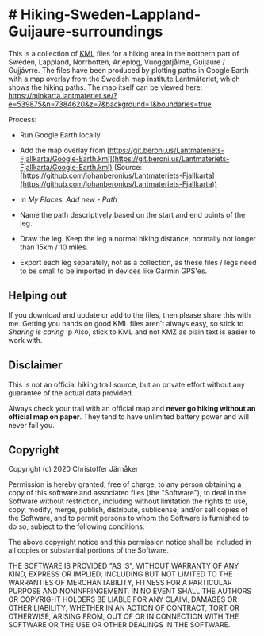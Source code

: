 # # Hiking-Sweden-Lappland-Guijaure-surroundings

This is a collection of [KML](https://en.wikipedia.org/wiki/Keyhole_Markup_Language) files for a hiking area in the northern part of Sweden, Lappland, Norrbotten, Arjeplog, Vuoggatjålme, Guijaure / Gujjávrre.
The files have been produced by plotting paths in Google Earth with a map overlay from the Swedish map institute Lantmäteriet, which shows the hiking paths.
The map itself can be viewed here: https://minkarta.lantmateriet.se/?e=539875&n=7384620&z=7&background=1&boundaries=true

Process:
* Run Google Earth locally
* Add the map overlay from [https://git.beroni.us/Lantmateriets-Fjallkarta/Google-Earth.kml](https://git.beroni.us/Lantmateriets-Fjallkarta/Google-Earth.kml)
(Source: [https://github.com/johanberonius/Lantmateriets-Fjallkarta](https://github.com/johanberonius/Lantmateriets-Fjallkarta))

* In *My Places*, *Add new* - *Path*
* Name the path descriptively based on the start and end points of the leg. 
* Draw the leg. Keep the leg a normal hiking distance, normally not longer than 15km / 10 miles.
* Export each leg separately, not as a collection, as these files / legs need to be small to be imported in devices like Garmin GPS'es.

## Helping out
If you download and update or add to the files, then please share this with me.
Getting you hands on good KML files aren't always easy, so stick to *Sharing is caring* :p
Also, stick to KML and not KMZ as plain text is easier to work with.

## Disclaimer

This is not an official hiking trail source, but an private effort without any guarantee of the actual data provided. 

Always check your trail with an official map and **never go hiking without an official map on paper**. They tend to have unlimited battery power and will never fail you.

## Copyright
Copyright (c) 2020 Christoffer Järnåker

Permission is hereby granted, free of charge, to any person obtaining a copy
of this software and associated files (the "Software"), to deal
in the Software without restriction, including without limitation the rights
to use, copy, modify, merge, publish, distribute, sublicense, and/or sell
copies of the Software, and to permit persons to whom the Software is
furnished to do so, subject to the following conditions:

The above copyright notice and this permission notice shall be included in all
copies or substantial portions of the Software.

THE SOFTWARE IS PROVIDED "AS IS", WITHOUT WARRANTY OF ANY KIND, EXPRESS OR
IMPLIED, INCLUDING BUT NOT LIMITED TO THE WARRANTIES OF MERCHANTABILITY,
FITNESS FOR A PARTICULAR PURPOSE AND NONINFRINGEMENT. IN NO EVENT SHALL THE
AUTHORS OR COPYRIGHT HOLDERS BE LIABLE FOR ANY CLAIM, DAMAGES OR OTHER
LIABILITY, WHETHER IN AN ACTION OF CONTRACT, TORT OR OTHERWISE, ARISING FROM,
OUT OF OR IN CONNECTION WITH THE SOFTWARE OR THE USE OR OTHER DEALINGS IN THE
SOFTWARE.
